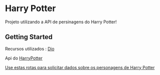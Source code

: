 # Harry Potter

Projeto utilizando a API de persinagens do Harry Potter!

## Getting Started

Recursos utilizados :
[Dio](https://pub.dev/packages/dio)

Api do [HarryPotter](https://hp-api.herokuapp.com/api/characters)

[Use estas rotas para solicitar dados sobre os personagens de Harry Potter](https://hp-api.herokuapp.com/)
